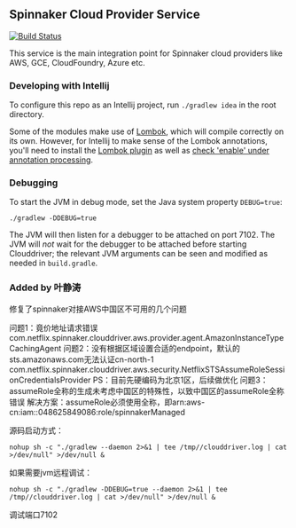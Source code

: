 Spinnaker Cloud Provider Service
------------------------------------
[![Build Status](https://api.travis-ci.org/spinnaker/clouddriver.svg?branch=master)](https://travis-ci.org/spinnaker/clouddriver)

This service is the main integration point for Spinnaker cloud providers like AWS, GCE, CloudFoundry, Azure etc. 

### Developing with Intellij

To configure this repo as an Intellij project, run `./gradlew idea` in the root directory. 

Some of the modules make use of [Lombok](https://projectlombok.org/), which will compile correctly on its own. However, for Intellij to make sense of the Lombok annotations, you'll need to install the [Lombok plugin](https://plugins.jetbrains.com/plugin/6317-lombok-plugin) as well as [check 'enable' under annotation processing](https://www.jetbrains.com/help/idea/configuring-annotation-processing.html#3).

### Debugging

To start the JVM in debug mode, set the Java system property `DEBUG=true`:
```
./gradlew -DDEBUG=true
```

The JVM will then listen for a debugger to be attached on port 7102.  The JVM will _not_ wait for
the debugger to be attached before starting Clouddriver; the relevant JVM arguments can be seen and
modified as needed in `build.gradle`.

### Added by 叶静涛

修复了spinnaker对接AWS中国区不可用的几个问题

问题1：竟价地址请求错误
    com.netflix.spinnaker.clouddriver.aws.provider.agent.AmazonInstanceTypeCachingAgent
问题2：没有根据区域设置合适的endpoint，默认的sts.amazonaws.com无法认证cn-north-1
    com.netflix.spinnaker.clouddriver.aws.security.NetflixSTSAssumeRoleSessionCredentialsProvider
	PS：目前先硬编码为北京1区，后续做优化
问题3：assumeRole全称的生成未考虑中国区的特殊性，以致中国区的assumeRole全称错误
    解决方案：assumeRole必须使用全称，即arn:aws-cn:iam::048625849086:role/spinnakerManaged

源码启动方式：
```
nohup sh -c "./gradlew --daemon 2>&1 | tee /tmp//clouddriver.log | cat >/dev/null" >/dev/null &
```

如果需要jvm远程调试：
```
nohup sh -c "./gradlew -DDEBUG=true --daemon 2>&1 | tee /tmp//clouddriver.log | cat >/dev/null" >/dev/null &
```
调试端口7102
